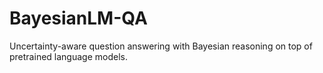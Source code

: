 # BayesianLM-QA
Uncertainty-aware question answering with Bayesian reasoning on top of pretrained language models.

